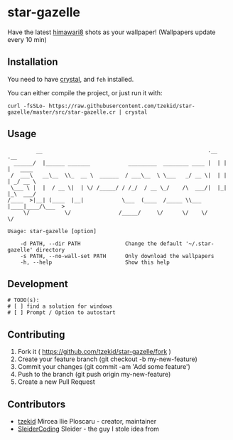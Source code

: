 # star-gazelle

Have the latest [himawari8](https://himawari8.nict.go.jp/) shots as your wallpaper! (Wallpapers update every 10 min)

## Installation

You need to have [crystal](https://crystal-lang.org/docs/installation/), and ```feh``` installed.


You can either compile the project, or just run it with:  
```
curl -fsSLo- https://raw.githubusercontent.com/tzekid/star-gazelle/master/src/star-gazelle.cr | crystal
```

## Usage
```
         __                                                    .__  .__
  ______/  |______ _______            _________  ________ ____ |  | |  |   ____
 /  ___\   __\__  \\_  __ \  ______  / ___\__  \ \___   _/ __ \|  | |  | _/ __ \
 \___ \ |  |  / __ \|  | \/ /_____/ / /_/  / __ \_/    /\  ___/|  |_|  |_\  ___/
/____  >|__| (____  |__|            \___  (____  /_____ \\___  |____|____/\___  >
     \/           \/               /_____/     \/      \/    \/               \/

Usage: star-gazelle [option]

    -d PATH, --dir PATH              Change the default '~/.star-gazelle' directory
    -s PATH, --no-wall-set PATH      Only download the wallpapers
    -h, --help                       Show this help
```

## Development

```
# TODO(s):
# [ ] find a solution for windows
# [ ] Prompt / Option to autostart
```

## Contributing

1. Fork it ( https://github.com/tzekid/star-gazelle/fork )
2. Create your feature branch (git checkout -b my-new-feature)
3. Commit your changes (git commit -am 'Add some feature')
4. Push to the branch (git push origin my-new-feature)
5. Create a new Pull Request

## Contributors

- [tzekid](https://github.com/tzekid) Mircea Ilie Ploscaru - creator, maintainer
- [SleiderCoding](https://github.com/SleiderCoding) Sleider - the guy I stole idea from

